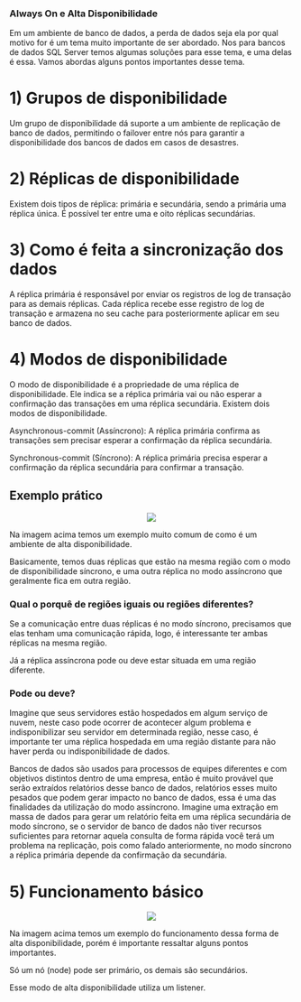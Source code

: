 ### Always On e Alta Disponibilidade

Em um ambiente de banco de dados, a perda de dados seja ela por qual motivo for é um tema muito importante de ser abordado. Nos para bancos de dados SQL Server temos algumas soluções para esse tema, e uma delas é essa. Vamos abordas alguns pontos importantes desse tema.

# 1) Grupos de disponibilidade

Um grupo de disponibilidade dá suporte a um ambiente de replicação de banco de dados, permitindo o failover entre nós para garantir a disponibilidade dos bancos de dados em casos de desastres.

# 2) Réplicas de disponibilidade

Existem dois tipos de réplica: primária e secundária, sendo a primária uma réplica única. É possível ter entre uma e oito réplicas secundárias.

# 3) Como é feita a sincronização dos dados

A réplica primária é responsável por enviar os registros de log de transação para as demais réplicas. Cada réplica recebe esse registro de log de transação e armazena no seu cache para posteriormente aplicar em seu banco de dados.

# 4) Modos de disponibilidade

O modo de disponibilidade é a propriedade de uma réplica de disponibilidade. Ele indica se a réplica primária vai ou não esperar a confirmação das transações em uma réplica secundária. Existem dois modos de disponibilidade.

Asynchronous-commit (Assíncrono): A réplica primária confirma as transações sem precisar esperar a confirmação da réplica secundária.

Synchronous-commit (Síncrono): A réplica primária precisa esperar a confirmação da réplica secundária para confirmar a transação.

## Exemplo prático

<p align="center">
<img src="https://user-images.githubusercontent.com/25832508/183072787-d91c7539-0f12-4f90-804e-e7df4abdf798.png">
</p>

Na imagem acima temos um exemplo muito comum de como é um ambiente de alta disponibilidade.

Basicamente, temos duas réplicas que estão na mesma região com o modo de disponibilidade síncrono, e uma outra réplica no modo assíncrono que geralmente fica em outra região.

### Qual o porquê de regiões iguais ou regiões diferentes?

Se a comunicação entre duas réplicas é no modo síncrono, precisamos que elas tenham uma comunicação rápida, logo, é interessante ter ambas réplicas na mesma região.

Já a réplica assíncrona pode ou deve estar situada em uma região diferente.

### Pode ou deve?

Imagine que seus servidores estão hospedados em algum serviço de nuvem, neste caso pode ocorrer de acontecer algum problema e indisponibilizar seu servidor em determinada região, nesse caso, é importante ter uma réplica hospedada em uma região distante para não haver perda ou indisponibilidade de dados.

Bancos de dados são usados para processos de equipes diferentes e com objetivos distintos dentro de uma empresa, então é muito provável que serão extraídos relatórios desse banco de dados, relatórios esses muito pesados que podem gerar impacto no banco de dados, essa é uma das finalidades da utilização do modo assíncrono. Imagine uma extração em massa de dados para gerar um relatório feita em uma réplica secundária de modo síncrono, se o servidor de banco de dados não tiver recursos suficientes para retornar aquela consulta de forma rápida você terá um problema na replicação, pois como falado anteriormente, no modo síncrono a réplica primária depende da confirmação da secundária.

# 5) Funcionamento básico

<p align="center">
<img src="https://user-images.githubusercontent.com/25832508/183068404-ecc869c9-9f9b-48ff-91bb-567fca922020.png">
</p>

Na imagem acima temos um exemplo do funcionamento dessa forma de alta disponibilidade, porém é importante ressaltar alguns pontos importantes. 

Só um nó (node) pode ser primário, os demais são secundários.

Esse modo de alta disponibilidade utiliza um listener.




